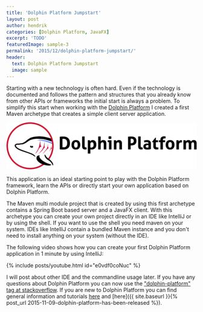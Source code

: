 ```yaml
---
title: 'Dolphin Platform Jumpstart'
layout: post
author: hendrik
categories: [Dolphin Platform, JavaFX]
excerpt: 'TODO'
featuredImage: sample-3
permalink: '2015/12/dolphin-platform-jumpstart/'
header:
  text: Dolphin Platform Jumpstart
  image: sample
---
```

Starting with a new technology is often hard. Even if the technology is documented and follows the pattern and structures that you already know from other APIs or frameworks the initial start is always a problem. To simplify this start when working with the [Dolphin Platform](http://www.dolphin-platform.io) I created a first Maven archetype that creates a simple client server application.

![dp](/assets/posts/guigarage-legacy/dp-1024x255.png)

This application is an ideal starting point to play with the Dolphin Platform framework, learn the APIs or directly start your own application based on Dolphin Platform.

The Maven multi module project that is created by using this first archetype contains a Spring Boot based server and a JavaFX client. With this archetype you can create your own project directly in an IDE like IntelliJ or by using the shell. If you want to use the shell you need maven on your system. IDEs like IntelliJ contain a bundled Maven instance and you don't need to install anything on your system (without the IDE).

The following video shows how you can create your first Dolphin Platform application in 1 minute by using IntelliJ:

{% include posts/youtube.html id="e0vdf0coNuc" %}

I will post about other IDE and the commandline usage later. If you have any questions about Dolphin Platform you can now use the ["dolphin-platform" tag at stackoverflow](http://stackoverflow.com/questions/tagged/dolphin-platform). If you are new to Dolphin Platform you can find general information and tutorials [here](http://www.dolphin-platform.io) and [here]({{ site.baseurl }}{% post_url 2015-11-09-dolphin-platform-has-been-released %}).
